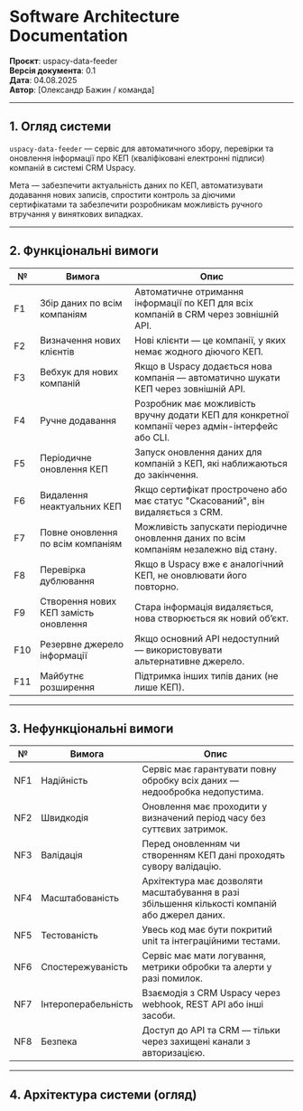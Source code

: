 # Software Architecture Documentation

**Проєкт**: uspacy-data-feeder  
**Версія документа**: 0.1  
**Дата**: 04.08.2025  
**Автор**: [Олександр Бажин / команда]

---

## 1. Огляд системи

`uspacy-data-feeder` — сервіс для автоматичного збору, перевірки та оновлення інформації про КЕП (кваліфіковані електронні підписи) компаній в системі CRM Uspacy.

Мета — забезпечити актуальність даних по КЕП, автоматизувати додавання нових записів, спростити контроль за діючими сертифікатами та забезпечити розробникам можливість ручного втручання у виняткових випадках.

---

## 2. Функціональні вимоги

| №  | Вимога                                      | Опис |
|----|---------------------------------------------|------|
| F1 | Збір даних по всім компаніям                | Автоматичне отримання інформації по КЕП для всіх компаній в CRM через зовнішній API. |
| F2 | Визначення нових клієнтів                   | Нові клієнти — це компанії, у яких немає жодного діючого КЕП. |
| F3 | Вебхук для нових компаній                   | Якщо в Uspacy додається нова компанія — автоматично шукати КЕП через зовнішній API. |
| F4 | Ручне додавання                             | Розробник має можливість вручну додати КЕП для конкретної компанії через адмін-інтерфейс або CLI. |
| F5 | Періодичне оновлення КЕП                    | Запуск оновлення даних для компаній з КЕП, які наближаються до закінчення. |
| F6 | Видалення неактуальних КЕП                 | Якщо сертифікат прострочено або має статус "Скасований", він видаляється з CRM. |
| F7 | Повне оновлення по всім компаніям          | Можливість запускати періодичне оновлення даних по всім компаніям незалежно від стану. |
| F8 | Перевірка дублювання                        | Якщо в Uspacy вже є аналогічний КЕП, не оновлювати його повторно. |
| F9 | Створення нових КЕП замість оновлення       | Стара інформація видаляється, нова створюється як новий об’єкт. |
| F10| Резервне джерело інформації                 | Якщо основний API недоступний — використовувати альтернативне джерело. |
| F11| Майбутнє розширення                         | Підтримка інших типів даних (не лише КЕП). |

---

## 3. Нефункціональні вимоги

| №   | Вимога             | Опис |
|-----|--------------------|------|
| NF1 | Надійність         | Сервіс має гарантувати повну обробку всіх даних — недообробка недопустима. |
| NF2 | Швидкодія          | Оновлення має проходити у визначений період часу без суттєвих затримок. |
| NF3 | Валідація          | Перед оновленням чи створенням КЕП дані проходять сувору валідацію. |
| NF4 | Масштабованість    | Архітектура має дозволяти масштабування в разі збільшення кількості компаній або джерел даних. |
| NF5 | Тестованість       | Увесь код має бути покритий unit та інтеграційними тестами. |
| NF6 | Спостережуваність  | Сервіс має мати логування, метрики обробки та алерти у разі помилок. |
| NF7 | Інтероперабельність| Взаємодія з CRM Uspacy через webhook, REST API або інші засоби. |
| NF8 | Безпека            | Доступ до API та CRM — тільки через захищені канали з авторизацією. |

---

## 4. Архітектура системи (огляд)

